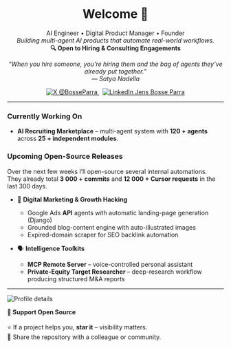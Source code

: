 <!--  ███████╗██████╗  █████╗ ███████╗     Jens Bosse Parra -->
<!--  ██╔════╝██╔══██╗██╔══██╗██╔════╝     AI Engineer • Digital Product Manager -->
<!--  █████╗  ██████╔╝███████║███████╗     github.com/jensbosseparra -->
<!--  ██╔══╝  ██╔══██╗██╔══██║╚════██║                                      -->
<!--  ███████╗██║  ██║██║  ██║███████║      Last update: 2025-06-22          -->

<h1 align="center">Welcome 👋</h1>

<div align="center">

AI Engineer • Digital Product Manager • Founder  
<em>Building multi-agent AI products that automate real-world workflows.</em>  
<strong>🔍 Open to Hiring & Consulting Engagements</strong>

</div>

<p align="center">
  <em>“When you hire someone, you’re hiring them and the bag of agents they’ve already put together.”<br>
  — Satya Nadella</em>
</p>

<p align="center">
  <a href="https://x.com/BosseParra">
    <img src="https://img.shields.io/badge/X-@BosseParra-1DA1F2?logo=x&logoColor=white" alt="X @BosseParra">
  </a>
  &nbsp;
  <a href="https://www.linkedin.com/in/jensbosseparra/">
    <img src="https://img.shields.io/badge/LinkedIn-Jens%20Bosse%20Parra-0A66C2?logo=linkedin&logoColor=white" alt="LinkedIn Jens Bosse Parra">
  </a>
</p>

---

### Currently Working On
* **AI Recruiting Marketplace** – multi-agent system with **120 + agents** across **25 + independent modules**.

### Upcoming Open-Source Releases
Over the next few weeks I’ll open-source several internal automations.  
They already total **3 000 + commits** and **12 000 + Cursor requests** in the last 300 days.

* 🚀 **Digital Marketing & Growth Hacking**  
  * Google Ads **API** agents with automatic landing-page generation (Django)  
  * Grounded blog-content engine with auto-illustrated images  
  * Expired-domain scraper for SEO backlink automation  

* 🗣 **Intelligence Toolkits**  
  * **MCP Remote Server** – voice-controlled personal assistant  
  * **Private-Equity Target Researcher** – deep-research workflow producing structured M&A reports  

---

![Profile details](https://github-profile-summary-cards.vercel.app/api/cards/profile-details?username=jensbosseparra&theme=github_dark)

<strong>🌟 Support Open Source</strong><br><br>
⭐ If a project helps you, **star it** – visibility matters.<br>
📣 Share the repository with a colleague or community.<br>
